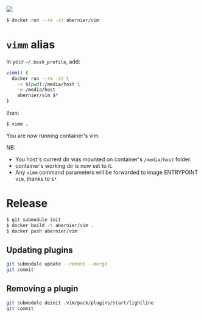 [![](https://img.shields.io/badge/%F0%9F%90%B3-abernier%2Fvim-%23179cec)](https://hub.docker.com/r/abernier/vim)

```sh
$ docker run --rm -it abernier/vim
```

# `vimm` alias

In your `~/.bash_profile`, add:

```sh
vimm() {
  docker run --rm -it \
    -v $(pwd):/media/host \
    -w /media/host
    abernier/vim $*
}
```

then:

```sh
$ vimm .
```

You are now running container's vim.

NB:
- You host's current dir was mounted on container's `/media/host` folder.
- container's working dir is now set to it.
- Any `vimm` command parameters will be forwarded to image ENTRYPOINT `vim`, thanks to `$*`

# Release

```sh
$ git submodule init
$ docker build -t abernier/vim .
$ docker push abernier/vim
```

## Updating plugins

```sh
git submodule update --remote --merge
git commit
```

## Removing a plugin

```sh
git submodule deinit .vim/pack/plugins/start/lightline
git commit
```